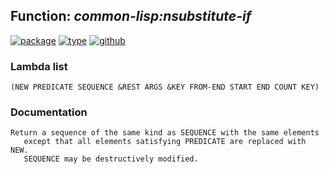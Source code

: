 ## Function: ***common-lisp:nsubstitute-if***
[![package](https://img.shields.io/badge/Package-COMMON--LISP-5f9ea0.svg?style=social&colorA=999999)](../) [![type](https://img.shields.io/badge/Type-Function-5f9ea0.svg?style=social&colorA=999999)](../#function) [![github](https://img.shields.io/badge/GitHub-View_the_source-5f9ea0.svg?style=social&colorA=999999&logo=github)](https://github.com/sbcl/sbcl/blob/master/src/code/seq.lisp/) 
### Lambda list
```
(NEW PREDICATE SEQUENCE &REST ARGS &KEY FROM-END START END COUNT KEY)
```
### Documentation
```
Return a sequence of the same kind as SEQUENCE with the same elements
   except that all elements satisfying PREDICATE are replaced with NEW.
   SEQUENCE may be destructively modified.
```
